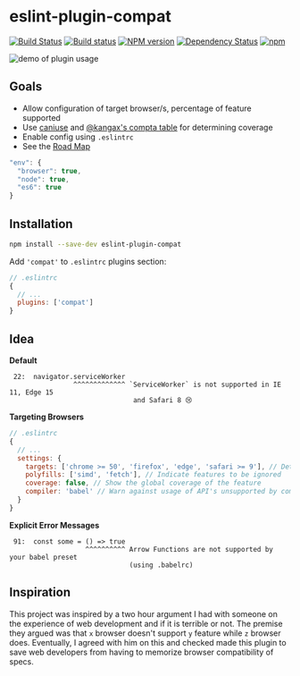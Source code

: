 eslint-plugin-compat
=====================
[![Build Status](https://travis-ci.org/amilajack/eslint-plugin-compat.svg?branch=master)](https://travis-ci.org/amilajack/eslint-plugin-compat)
[![Build status](https://ci.appveyor.com/api/projects/status/at71r1stbghsgcja/branch/master?svg=true)](https://ci.appveyor.com/project/amilajack/eslint-plugin-compat/branch/master)
[![NPM version](https://badge.fury.io/js/eslint-plugin-compat.svg)](http://badge.fury.io/js/eslint-plugin-compat)
[![Dependency Status](https://img.shields.io/david/amilajack/eslint-plugin-compat.svg)](https://david-dm.org/amilajack/eslint-plugin-compat)
[![npm](https://img.shields.io/npm/dm/eslint-plugin-compat.svg)](https://npm-stat.com/charts.html?package=eslint-plugin-compat)

![demo of plugin usage](https://raw.githubusercontent.com/amilajack/eslint-plugin-compat/master/eslint-plugin-compat-demo.gif)

## Goals
 - Allow configuration of target browser/s, percentage of feature supported
 - Use [caniuse](http://caniuse.com) and [@kangax's compta table](http://kangax.github.io/compat-table/es6/) for determining coverage
 - Enable config using `.eslintrc`
 - See the [Road Map](https://github.com/amilajack/eslint-plugin-compat/wiki)
```js
"env": {
  "browser": true,
  "node": true,
  "es6": true
}
```

## Installation
```bash
npm install --save-dev eslint-plugin-compat
```

Add `'compat'` to `.eslintrc` plugins section:
```js
// .eslintrc
{
  // ...
  plugins: ['compat']
}
```

## Idea

**Default**
```
 22:  navigator.serviceWorker
                ^^^^^^^^^^^^^ `ServiceWorker` is not supported in IE 11, Edge 15
                               and Safari 8 😢
```

**Targeting Browsers**
```js
// .eslintrc
{
  // ...
  settings: {
    targets: ['chrome >= 50', 'firefox', 'edge', 'safari >= 9'], // Determine target env's
    polyfills: ['simd', 'fetch'], // Indicate features to be ignored
    coverage: false, // Show the global coverage of the feature
    compiler: 'babel' // Warn against usage of API's unsupported by compiler
  }
}
```

**Explicit Error Messages**
```
 91:  const some = () => true
                   ^^^^^^^^^^ Arrow Functions are not supported by your babel preset
                              (using .babelrc)
```

## Inspiration
This project was inspired by a two hour argument I had with someone on the experience of web development and if it is terrible or not. The premise they argued was that `x` browser doesn't support `y` feature while `z` browser does. Eventually, I agreed with him on this and checked made this plugin to save web developers from having to memorize browser compatibility of specs.
